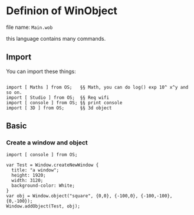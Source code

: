 # Definion of WinObject

file name: `Main.wob`

this language contains many commands.

## Import

You can import these things:

```wob

import [ Maths ] from OS;   §§ Math, you can do log() exp 10^ x^y and so on.
import [ Studio ] from OS;  §§ Req wifi
import [ console ] from OS; §§ print console
import [ 3D ] from OS;      §§ 3d object
```

## Basic

### Create a window and object

```wob
import [ console ] from OS;

var Test = Window.createNewWindow {
  title: "a window";
  height: 1920;
  width: 3120;
  background-color: White;
}
var obj = Window.object("square", {0,0}, {-100,0}, {-100,-100}, {0,-100});
Window.addObject(Test, obj);
```
